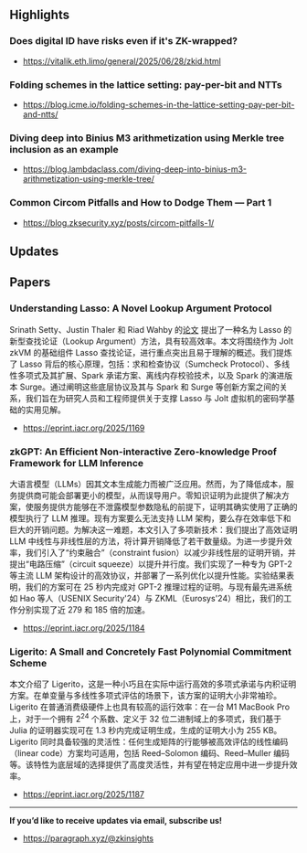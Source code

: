 ## Highlights
### Does digital ID have risks even if it's ZK-wrapped?
- <https://vitalik.eth.limo/general/2025/06/28/zkid.html>
### Folding schemes in the lattice setting: pay-per-bit and NTTs
- <https://blog.icme.io/folding-schemes-in-the-lattice-setting-pay-per-bit-and-ntts/>
### Diving deep into Binius M3 arithmetization using Merkle tree inclusion as an example
- <https://blog.lambdaclass.com/diving-deep-into-binius-m3-arithmetization-using-merkle-tree/>
### Common Circom Pitfalls and How to Dodge Them — Part 1
- <https://blog.zksecurity.xyz/posts/circom-pitfalls-1/>

## Updates

## Papers

### Understanding Lasso: A Novel Lookup Argument Protocol
Srinath Setty、Justin Thaler 和 Riad Wahby 的[论文](https://eprint.iacr.org/2023/1216) 提出了一种名为 Lasso 的新型查找论证（Lookup Argument）方法，具有较高效率。本文将围绕作为 Jolt zkVM 的基础组件 Lasso 查找论证，进行重点突出且易于理解的概述。我们提炼了 Lasso 背后的核心原理，包括：求和检查协议（Sumcheck Protocol）、多线性多项式及其扩展、Spark 承诺方案、离线内存校验技术，以及 Spark 的演进版本 Surge。通过阐明这些底层协议及其与 Spark 和 Surge 等创新方案之间的关系，我们旨在为研究人员和工程师提供关于支撑 Lasso 与 Jolt 虚拟机的密码学基础的实用见解。
- <https://eprint.iacr.org/2025/1169>

### zkGPT: An Efficient Non-interactive Zero-knowledge Proof Framework for LLM Inference
大语言模型（LLMs）因其文本生成能力而被广泛应用。然而，为了降低成本，服务提供商可能会部署更小的模型，从而误导用户。零知识证明为此提供了解决方案，使服务提供方能够在不泄露模型参数隐私的前提下，证明其确实使用了正确的模型执行了 LLM 推理。现有方案要么无法支持 LLM 架构，要么存在效率低下和巨大的开销问题。为解决这一难题，本文引入了多项新技术：我们提出了高效证明 LLM 中线性与非线性层的方法，将计算开销降低了若干数量级。为进一步提升效率，我们引入了“约束融合”（constraint fusion）以减少非线性层的证明开销，并提出“电路压缩”（circuit squeeze）以提升并行度。我们实现了一种专为 GPT-2 等主流 LLM 架构设计的高效协议，并部署了一系列优化以提升性能。实验结果表明，我们的方案可在 25 秒内完成对 GPT-2 推理过程的证明。与现有最先进系统如 Hao 等人（USENIX Security'24）与 ZKML（Eurosys'24）相比，我们的工作分别实现了近 279 和 185 倍的加速。
- <https://eprint.iacr.org/2025/1184>

### Ligerito: A Small and Concretely Fast Polynomial Commitment Scheme
本文介绍了 Ligerito，这是一种小巧且在实际中运行高效的多项式承诺与内积证明方案。在单变量与多线性多项式评估的场景下，该方案的证明大小非常袖珍。
Ligerito 在普通消费级硬件上也具有较高的运行效率：在一台 M1 MacBook Pro 上，对于一个拥有 $2^{24}$ 个系数、定义于 32 位二进制域上的多项式，我们基于 Julia 的证明器实现可在 1.3 秒内完成证明生成，生成的证明大小为 255 KB。
Ligerito 同时具备较强的灵活性：任何生成矩阵的行能够被高效评估的线性编码（linear code）方案均可适用，包括 Reed–Solomon 编码、Reed–Muller 编码等。该特性为底层域的选择提供了高度灵活性，并有望在特定应用中进一步提升效率。
- <https://eprint.iacr.org/2025/1187>

---
**If you’d like to receive updates via email, subscribe us!**

- <https://paragraph.xyz/@zkinsights>
